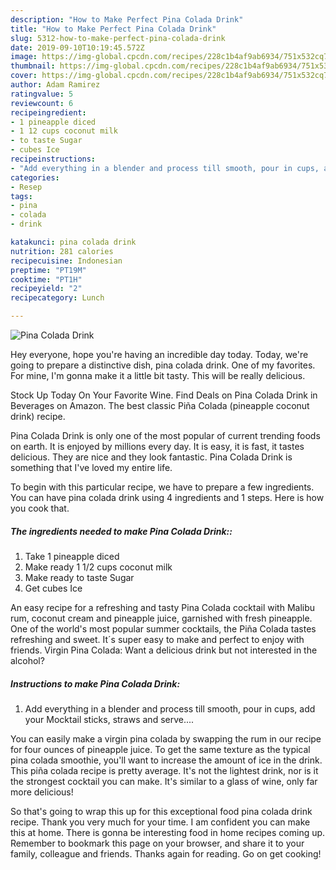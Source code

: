```yaml
---
description: "How to Make Perfect Pina Colada Drink"
title: "How to Make Perfect Pina Colada Drink"
slug: 5312-how-to-make-perfect-pina-colada-drink
date: 2019-09-10T10:19:45.572Z
image: https://img-global.cpcdn.com/recipes/228c1b4af9ab6934/751x532cq70/pina-colada-drink-recipe-main-photo.jpg
thumbnail: https://img-global.cpcdn.com/recipes/228c1b4af9ab6934/751x532cq70/pina-colada-drink-recipe-main-photo.jpg
cover: https://img-global.cpcdn.com/recipes/228c1b4af9ab6934/751x532cq70/pina-colada-drink-recipe-main-photo.jpg
author: Adam Ramirez
ratingvalue: 5
reviewcount: 6
recipeingredient:
- 1 pineapple diced
- 1 12 cups coconut milk
- to taste Sugar
- cubes Ice
recipeinstructions:
- "Add everything in a blender and process till smooth, pour in cups, add your Mocktail sticks, straws and serve...."
categories:
- Resep
tags:
- pina
- colada
- drink

katakunci: pina colada drink
nutrition: 281 calories
recipecuisine: Indonesian
preptime: "PT19M"
cooktime: "PT1H"
recipeyield: "2"
recipecategory: Lunch

---
```



![Pina Colada Drink](https://img-global.cpcdn.com/recipes/228c1b4af9ab6934/751x532cq70/pina-colada-drink-recipe-main-photo.jpg)

Hey everyone, hope you're having an incredible day today. Today, we're going to prepare a distinctive dish, pina colada drink. One of my favorites. For mine, I'm gonna make it a little bit tasty. This will be really delicious.

Stock Up Today On Your Favorite Wine. Find Deals on Pina Colada Drink in Beverages on Amazon. The best classic Piña Colada (pineapple coconut drink) recipe.

Pina Colada Drink is only one of the most popular of current trending foods on earth. It is enjoyed by millions every day. It is easy, it is fast, it tastes delicious. They are nice and they look fantastic. Pina Colada Drink is something that I've loved my entire life.


To begin with this particular recipe, we have to prepare a few ingredients. You can have pina colada drink using 4 ingredients and 1 steps. Here is how you cook that.

##### The ingredients needed to make Pina Colada Drink::

1. Take 1 pineapple diced
1. Make ready 1 1/2 cups coconut milk
1. Make ready to taste Sugar
1. Get cubes Ice


An easy recipe for a refreshing and tasty Pina Colada cocktail with Malibu rum, coconut cream and pineapple juice, garnished with fresh pineapple. One of the world&#39;s most popular summer cocktails, the Piña Colada tastes refreshing and sweet. It´s super easy to make and perfect to enjoy with friends. Virgin Pina Colada: Want a delicious drink but not interested in the alcohol? 

##### Instructions to make Pina Colada Drink:

1. Add everything in a blender and process till smooth, pour in cups, add your Mocktail sticks, straws and serve....


You can easily make a virgin pina colada by swapping the rum in our recipe for four ounces of pineapple juice. To get the same texture as the typical pina colada smoothie, you&#39;ll want to increase the amount of ice in the drink. This piña colada recipe is pretty average. It&#39;s not the lightest drink, nor is it the strongest cocktail you can make. It&#39;s similar to a glass of wine, only far more delicious! 

So that's going to wrap this up for this exceptional food pina colada drink recipe. Thank you very much for your time. I am confident you can make this at home. There is gonna be interesting food in home recipes coming up. Remember to bookmark this page on your browser, and share it to your family, colleague and friends. Thanks again for reading. Go on get cooking!
